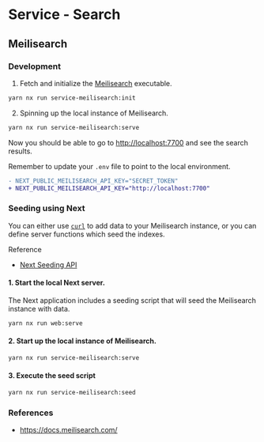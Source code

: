 # Service - Search

## Meilisearch

### Development

1. Fetch and initialize the [Meilisearch](https://meilisearch.com/download) executable.

```sh
yarn nx run service-meilisearch:init
```

2. Spinning up the local instance of Meilisearch.

```sh
yarn nx run service-meilisearch:serve
```

Now you should be able to go to [http://localhost:7700](http://localhost:7700) and see the search results.

Remember to update your `.env` file to point to the local environment.

```diff
- NEXT_PUBLIC_MEILISEARCH_API_KEY="SECRET_TOKEN"
+ NEXT_PUBLIC_MEILISEARCH_API_KEY="http://localhost:7700"
```

### Seeding using Next

You can either use [`curl`](https://docs.meilisearch.com/learn/core_concepts/indexes.html#index-creation) to add data to your Meilisearch instance, or you can define server functions which seed the indexes.

Reference

- [Next Seeding API](https://github.com/NoA-Ignite-dk/acarix/blob/7c4f3bf674d4ad27d6f6e5172920b0bbacc147dd/apps/web/src/pages/api/v1/search/seed.ts#L6)

#### 1. Start the local Next server.

The Next application includes a seeding script that will seed the Meilisearch instance with data.



```sh
yarn nx run web:serve
```

#### 2. Start up the local instance of Meilisearch.

```sh
yarn nx run service-meilisearch:serve
```

#### 3. Execute the seed script

```sh
yarn nx run service-meilisearch:seed
```

### References

- https://docs.meilisearch.com/
